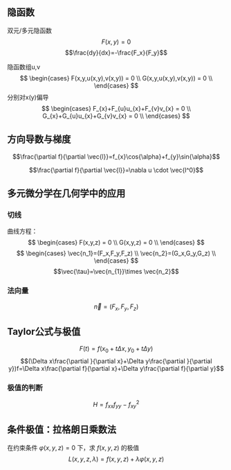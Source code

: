 

## 隐函数

双元/多元隐函数
$$F(x,y)=0$$
$$\frac{dy}{dx}=-\frac{F_x}{F_y}$$

隐函数组u,v
$$
\begin{cases}
F(x,y,u(x,y),v(x,y)) = 0 \\ 
G(x,y,u(x,y),v(x,y)) = 0 \\
\end{cases}
$$
分别对x(y)偏导
$$
\begin{cases}
F_{x}+F_{u}u_{x}+F_{v}v_{x} = 0 \\ 
G_{x}+G_{u}u_{x}+G_{v}v_{x} = 0 \\
\end{cases}
$$

## 方向导数与梯度

$$\frac{\partial f}{\partial \vec{l}}=f_{x}\cos{\alpha}+f_{y}\sin{\alpha}$$

$$\frac{\partial f}{\partial \vec{l}}=\nabla u \cdot \vec{l^0}$$

## 多元微分学在几何学中的应用

### 切线

曲线方程：
$$
\begin{cases}
F(x,y,z) = 0 \\ 
G(x,y,z) = 0 \\
\end{cases}
$$
$$
\begin{cases}
\vec{n_1}=(F_x,F_y,F_z) \\ 
\vec{n_2}=(G_x,G_y,G_z) \\
\end{cases}
$$
$$\vec{\tau}=\vec{n_{1}}\times \vec{n_2}$$
### 法向量

$$\vec{n}=(F_x,F_y,F_z)$$
## Taylor公式与极值

$$F(t)=f(x_{0}+t\Delta x,y_{0}+t\Delta y)$$
$$(\Delta x\frac{\partial }{\partial x}+\Delta y\frac{\partial }{\partial y})f=\Delta x\frac{\partial f}{\partial x}+\Delta y\frac{\partial f}{\partial y}$$


### 极值的判断


$$H=f_{xx}f_{yy}-f_{xy}^2$$



## 条件极值：拉格朗日乘数法

在约束条件 $\varphi(x,y,z)=0$ 下，求 $f(x,y,z)$ 的极值
$$L(x,y,z,\lambda)=f(x,y,z)+\lambda\varphi(x,y,z)$$


